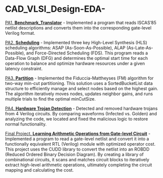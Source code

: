 # CAD_VLSI_Design-EDA-



[PA1. **Benchmark_Translator**](./PA1_Benchmark_Translator) - Implemented a program that reads ISCAS’85 netlist descriptions and converts them into the corresponding gate-level Verilog format.

[PA2. **Scheduling**](./PA2_Scheduling-main) - Implemented three key High-Level Synthesis (HLS) scheduling algorithms: ASAP (As-Soon-As-Possible), ALAP (As-Late-As-Possible), and Force-Directed Scheduling (FDS). This program reads a Data-Flow Graph (DFG) and determines the optimal start time for each operation to balance and optimize hardware resources under a given latency constraint.

[PA3. **Partition**](./PA3_partition) - Implemented the Fiduccia-Mattheyses (FM) algorithm for two-way min-cut partitioning. This solution uses a SortedBucketList data structure to efficiently manage and select nodes based on the highest gain. The algorithm iteratively moves nodes, updates neighbor gains, and runs multiple trials to find the optimal minCutSize.

[PA4. **Hardware Trojan Detection**](./PA4_Hardware_Trojan_Detection) - Detected and removed hardware trojans from 4 Verilog circuits. By comparing waveforms (Infected vs. Golden) and analyzing the code, we located and fixed the malicious logic to restore normal functionality.

[Final Project. **Learning Arithmetic Operations from Gate-level Circuit**](https://youtu.be/Fec11u-RrQ0) - Implemented a program to read a gate-level netlist and convert it into a functionally equivalent RTL (Verilog) module with optimized operator cost. This project uses the CUDD library to convert the netlist into an ROBDD (Reduced Ordered Binary Decision Diagram). By creating a library of combinational circuits, it scans and matches circuit blocks to iteratively extract high-level arithmetic operations, ultimately completing the circuit mapping and calculating the cost.
